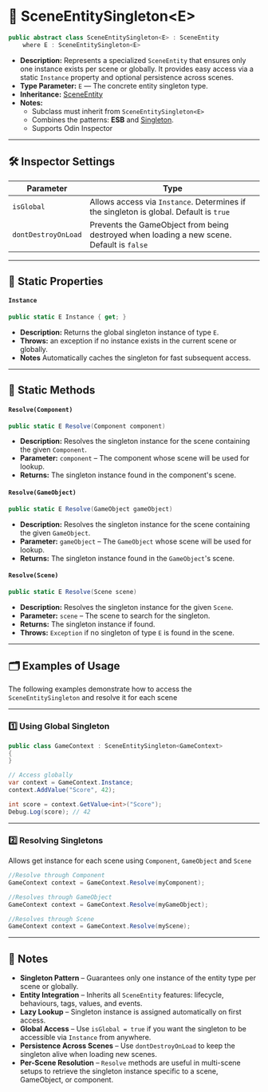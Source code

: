 # 🧩 SceneEntitySingleton&lt;E&gt;

```csharp
public abstract class SceneEntitySingleton<E> : SceneEntity 
    where E : SceneEntitySingleton<E>
```

- **Description:** Represents a specialized `SceneEntity` that ensures only one instance exists per scene or globally.
  It provides easy access via a static
  `Instance` property and optional persistence across scenes.
- **Type Parameter:** `E` — The concrete entity singleton type.
- **Inheritance:** [SceneEntity](SceneEntity.md)
- **Notes:**
    - Subclass must inherit from `SceneEntitySingleton<E>`
    - Combines the patterns: **ESB** and [Singleton](https://en.wikipedia.org/wiki/Singleton_pattern).
    - Supports Odin Inspector

---

## 🛠 Inspector Settings

| Parameter           | Type                                                                                      |
|---------------------|-------------------------------------------------------------------------------------------|
| `isGlobal`          | Allows access via `Instance`. Determines if the singleton is global. Default is `true`    |
| `dontDestroyOnLoad` | Prevents the GameObject from being destroyed when loading a new scene. Default is `false` |

---

## 🔑 Static Properties

#### `Instance`

```csharp
public static E Instance { get; }
```

- **Description:** Returns the global singleton instance of type `E`.
- **Throws:** an exception if no instance exists in the current scene or globally.
- **Notes** Automatically caches the singleton for fast subsequent access.

---

## 🏹 Static Methods

#### `Resolve(Component)`

```csharp
public static E Resolve(Component component)
```

- **Description:** Resolves the singleton instance for the scene containing the given `Component`.
- **Parameter:** `component` – The component whose scene will be used for lookup.
- **Returns:** The singleton instance found in the component's scene.

#### `Resolve(GameObject)`

```csharp
public static E Resolve(GameObject gameObject)
```

- **Description:** Resolves the singleton instance for the scene containing the given `GameObject`.
- **Parameter:** `gameObject` – The `GameObject` whose scene will be used for lookup.
- **Returns:** The singleton instance found in the `GameObject`'s scene.

#### `Resolve(Scene)`

```csharp
public static E Resolve(Scene scene)
```

- **Description:** Resolves the singleton instance for the given `Scene`.
- **Parameter:** `scene` – The scene to search for the singleton.
- **Returns:** The singleton instance if found.
- **Throws:** `Exception` if no singleton of type `E` is found in the scene.

---

## 🗂 Examples of Usage

The following examples demonstrate how to access the `SceneEntitySingleton` and resolve it for each scene

---

### 1️⃣ Using Global Singleton

```csharp
public class GameContext : SceneEntitySingleton<GameContext>
{
}
```

```csharp
// Access globally
var context = GameContext.Instance;
context.AddValue("Score", 42);

int score = context.GetValue<int>("Score");
Debug.Log(score); // 42
```

---

### 2️⃣ Resolving Singletons

Allows get instance for each scene using `Component`, `GameObject` and `Scene`

```csharp
//Resolve through Component
GameContext context = GameContext.Resolve(myComponent);
```

```csharp
//Resolves through GameObject
GameContext context = GameContext.Resolve(myGameObject);
```

```csharp
//Resolves through Scene
GameContext context = GameContext.Resolve(myScene);
```

---

## 📝 Notes

- **Singleton Pattern** – Guarantees only one instance of the entity type per scene or globally.
- **Entity Integration** – Inherits all `SceneEntity` features: lifecycle, behaviours, tags, values, and events.
- **Lazy Lookup** – Singleton instance is assigned automatically on first access.
- **Global Access** – Use `isGlobal = true` if you want the singleton to be accessible via `Instance` from anywhere.
- **Persistence Across Scenes** – Use `dontDestroyOnLoad` to keep the singleton alive when loading new scenes.
- **Per-Scene Resolution** – `Resolve` methods are useful in multi-scene setups to retrieve the singleton instance
  specific to a scene, GameObject, or component.
